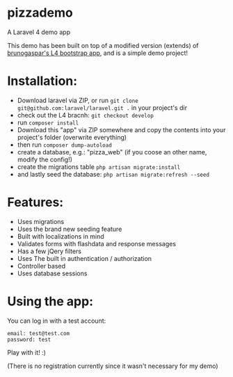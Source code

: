 pizzademo
=========

A Laravel 4 demo app

This demo has been built on top of a modified version (extends) of [brunogaspar's L4 bootstrap app](https://github.com/brunogaspar), and is a simple demo project!


# Installation:
- Download laravel via ZIP, or run `git clone git@github.com:laravel/laravel.git .` in your project's dir
- check out the L4 bracnh: `git checkout develop`
- run `composer install`
- Download this "app" via ZIP somewhere and copy the contents into your project's folder (overwrite everything)
- then run `composer dump-autoload`
- create a database, e.g.: "pizza_web" (if you coose an other name, modify the config!)
- create the migrations table `php artisan migrate:install`
- and lastly seed the database: `php artisan migrate:refresh --seed`

# Features:
- Uses migrations
- Uses the brand new seeding feature
- Built with localizations in mind
- Validates forms with flashdata and response messages
- Has a few jQery filters
- Uses The built in authentication / authorization
- Controller based
- Uses database sessions

# Using the app:
You can log in with a test account:
```
email: test@test.com
password: test
```

Play with it! :)

(There is no registration currently since it wasn't necessary for my demo)